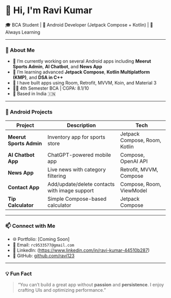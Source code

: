 # 👋 Hi, I'm Ravi Kumar  
🎓 BCA Student | 📱 Android Developer (Jetpack Compose + Kotlin) | 🧠 Always Learning  

---

### 🌟 About Me

- 🔭 I’m currently working on several Android apps including **Meerut Sports Admin**, **AI Chatbot**, and **News App**
- 🌱 I’m learning advanced **Jetpack Compose**, **Kotlin Multiplatform (KMP)**, and **DSA in C++**
- 💼 I have built apps using Room, Retrofit, MVVM, Koin, and Material 3
- 👨‍🎓 4th Semester BCA | CGPA: 8.1/10
- 📍 Based in India 🇮🇳

---
### 📱 Android Projects

| Project | Description | Tech |
|--------|-------------|------|
| **Meerut Sports Admin** | Inventory app for sports store | Jetpack Compose, Room, Kotlin |
| **AI Chatbot App** | ChatGPT-powered mobile app | Compose, OpenAI API |
| **News App** | Live news with category filtering | Retrofit, MVVM, Compose |
| **Contact App** | Add/update/delete contacts with image support | Compose, Room, ViewModel |
| **Tip Calculator** | Simple Compose-based calculator | Jetpack Compose |

---

### 📫 Connect with Me

- 🌐 Portfolio: [Coming Soon]
- 📧 Email: `rc9533577@gmail.com`
- 💬 LinkedIn: (https://www.linkedin.com/in/ravi-kumar-44510b287)
- 🐙 GitHub: [github.com/ravi123]()

---

### 💡 Fun Fact

> “You can’t build a great app without **passion** and **persistence**. I enjoy crafting UIs and optimizing performance.”

